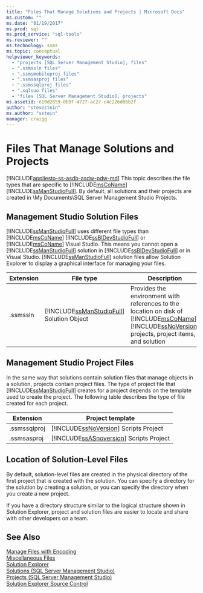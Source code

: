 ```yaml
---
title: "Files That Manage Solutions and Projects | Microsoft Docs"
ms.custom: ""
ms.date: "01/19/2017"
ms.prod: sql
ms.prod_service: "sql-tools"
ms.reviewer: ""
ms.technology: ssms
ms.topic: conceptual
helpviewer_keywords: 
  - "projects [SQL Server Management Studio], files"
  - ".ssmssln files"
  - ".ssmsmobileproj files"
  - ".ssmsasproj files"
  - ".ssmssqlproj files"
  - ".sqlsuo files"
  - "files [SQL Server Management Studio], projects"
ms.assetid: e19d2859-0b97-4727-ac27-c4c226d86b2f
author: "stevestein"
ms.author: "sstein"
manager: craigg
---
```

# Files That Manage Solutions and Projects
[!INCLUDE[appliesto-ss-asdb-asdw-pdw-md](../../includes/appliesto-ss-asdb-asdw-pdw-md.md)]
 This topic describes the file types that are specific to [!INCLUDE[msCoName](../../includes/msconame_md.md)] [!INCLUDE[ssManStudioFull](../../includes/ssmanstudiofull-md.md)]. By default, all solutions and their projects are created in \My Documents\SQL Server Management Studio Projects.  


## Management Studio Solution Files  
[!INCLUDE[ssManStudioFull](../../includes/ssmanstudiofull-md.md)] uses different file types than [!INCLUDE[msCoName](../../includes/msconame_md.md)] [!INCLUDE[ssBIDevStudioFull](../../includes/ssbidevstudiofull_md.md)] or [!INCLUDE[msCoName](../../includes/msconame_md.md)] Visual Studio. This means you cannot open a [!INCLUDE[ssManStudioFull](../../includes/ssmanstudiofull-md.md)] solution in [!INCLUDE[ssBIDevStudioFull](../../includes/ssbidevstudiofull_md.md)] or in Visual Studio. [!INCLUDE[ssManStudioFull](../../includes/ssmanstudiofull-md.md)] solution files allow Solution Explorer to display a graphical interface for managing your files.  
   
|Extension|File type|Description|Created by|  
|-------------|-------------|---------------|--------------|  
|.ssmssln|[!INCLUDE[ssManStudioFull](../../includes/ssmanstudiofull-md.md)] Solution Object|Provides the environment with references to the location on disk of [!INCLUDE[msCoName](../../includes/msconame_md.md)] [!INCLUDE[ssNoVersion](../../includes/ssnoversion-md.md)] projects, project items, and solution|[!INCLUDE[ssManStudioFull](../../includes/ssmanstudiofull-md.md)]|  
  
## Management Studio Project Files  
In the same way that solutions contain solution files that manage objects in a solution, projects contain project files. The type of project file that [!INCLUDE[ssManStudioFull](../../includes/ssmanstudiofull-md.md)] creates for a project depends on the template used to create the project. The following table describes the type of file created for each project.  
   
|Extension|Project template|  
|-------------|--------------------|  
|.ssmssqlproj|[!INCLUDE[ssNoVersion](../../includes/ssnoversion-md.md)] Scripts Project|  
|.ssmsasproj|[!INCLUDE[ssASnoversion](../../includes/ssasnoversion_md.md)] Scripts Project|  
   
## Location of Solution-Level Files  
By default, solution-level files are created in the physical directory of the first project that is created with the solution. You can specify a directory for the solution by creating a solution, or you can specify the directory when you create a new project.  
 
If you have a directory structure similar to the logical structure shown in Solution Explorer, project and solution files are easier to locate and share with other developers on a team.  
   
## See Also  
[Manage Files with Encoding](../../ssms/solution/manage-files-with-encoding.md)  
[Miscellaneous Files](../../ssms/solution/miscellaneous-files.md)  
[Solution Explorer](../../ssms/solution/solution-explorer.md)  
[Solutions &#40;SQL Server Management Studio&#41;](../../ssms/solution/solutions-sql-server-management-studio.md)  
[Projects &#40;SQL Server Management Studio&#41;](../../ssms/solution/projects-sql-server-management-studio.md)  
[Solution Explorer Source Control](https://msdn.microsoft.com/library/ms173879.aspx)  
  
